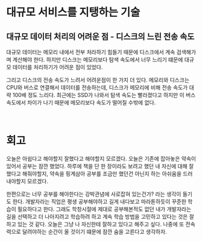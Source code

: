 # 대규모 서비스를 지탱하는 기술

## 대규모 데이터 처리의 어려운 점 - 디스크의 느린 전송 속도

대규모 데이터는 메모리 내에서 전부 처라하기 힘들기 때문에 디스크에서 계속 검색해가며 계산해야 한다. 하지만 디스크는 메모리보다 탐색 속도에서 너무 느리기 떄문에 대규모 데이터를 처리하기가 어려운 점이 있었다.

그리고 디스크의 전송 속도가 느려서 어려운점이 한 가지 더 있다. 메모리와 디스크는 CPU와 버스로 연결해서 데이터를 전송하는데, 디스크가 메모리에 비해 전송 속도가 대략 100배 정도 느리다. 최근에는 SSD가 나와서 탐색 속도는 빨라졌다고 하지만 이 버스 속도에서 차이가 나기 때문에 메모리보다 속도가 떨어질 수밖에 없다.

<br/>

# 회고

오늘은 아쉽다고 해야할지 잘했다고 해야할지 모르겠다. 오늘은 기존에 잡아놓은 약속이 있어서 공부는 잠깐 했었다. 하루에 책을 단 한 장이라도 보려고 했던 내 자신에 대해 잘했다고 해줘야할지, 약속을 핑계삼아 공부를 조금만 했던건 아닌지 하는 아쉬움을 드러내야할지 모르겠다. 

한편으로는 너무 공부를 해야한다는 강박관념에 사로잡혀 있는건가? 라는 생각이 들기도 한다. 개발자라는 직업은 평생 공부해야하고 길게 내다보고 마라톤하듯이 꾸준한 학습이 필요하다고 한다. 그래도 학창시절에 제대로 공부해본적도 없던 내가 개발자라는 길을 선택하고 더 나아지려고 학습하려 하고 계속 학습 방법을 고민하고 있다는 것은 잘하고 있는 것 같다. 오늘은 그냥 나 자신한테 잘하고 있다고 해주고 싶다. 나중에 또 전속력으로 달려야하는 순간이 올 것이기 떄문에 잠깐 숨을 고른다고 생각하자.
